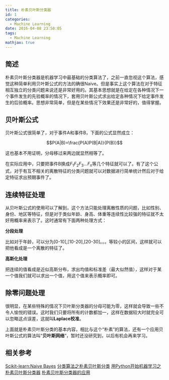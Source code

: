 ```yaml
---
title: 朴素贝叶斯分类器
id: 1
categories:
  - Machine Learning
date: 2016-04-08 23:50:05
tags:
  - Machine Learning
mathjax: true
---
```


## 简述

朴素贝叶斯分类器是机器学习中最基础的分类算法了，之前一直忽视这个算法，感觉这种简单利用贝叶斯公式的方法的确很Naive。但是事实上这个算法在对于特征相互独立的分类问题来说还是非常好用的。其基本思想就是在给定在各种情况下一个事件发生的先验概率的情况下，套用贝叶斯公式求出给定各种情况下给定事件发生的后验概率。思想非常简单，但是在某些情况下效果还是非常好的，值得掌握。


## 贝叶斯公式

贝叶斯公式很简单了，对于事件A和事件B，下面的公式显然成立：

$$P(A|B)=\frac{P(A)P(B|A)}{P(B)}$$

这也基本不用证明，分母移过来两边就显然相等了。

在实际应用中，只要把事件B换成$F_1F_2F_3...F_n$等几个特征就可以了。有了这个公式，对于有互不相关的离散特征的分类问题就可以对数据进行简单统计然后对于给定特征求出预期事件了。

## 连续特征处理

从贝叶斯公式的使用可以了解到，这个方法只能处理离散性质的问题，比如性别、身份、地区等特征，但是对于类似年龄、身高、体重等连续性比较强的特征就不太好用概率来表示了。这时通常有下面两种处理方式：

**分段处理**

比如对于年龄，可以分为[0-10],[10-20],[20-30]。。。等较小的区间，这样就可以把他看成是一个离散的特征了。

**高斯化处理**

把连续的值看成是近似高斯分布，求出均值和标准差（最大似然值），这样对于某一个值我们就可以求出一个值，用这个值来表示概率即可。

## 除零问题处理

很明显，在某些特殊的情况下贝叶斯分类器的分母可能为零，这样就会导致一些不令人愉悦的错误。这时我们只要将所有的计数都加一，这样在数据较大时就完全可以忽略这点误差，这就叫**Laplace校准**。


上面就是朴素贝叶斯分类的基本内容，相比与这个“朴素”的算法，还有一个应用贝叶斯公式的算法叫“**贝叶斯网络**”，暂时还没研究到，以后有机会再来学习。

## 相关参考

[Scikit-learn:Naive Bayes](http://scikit-learn.org/stable/modules/naive_bayes.html)
[分类算法之朴素贝叶斯分类](http://www.cnblogs.com/leoo2sk/archive/2010/09/17/naive-bayesian-classifier.html)
[用Python开始机器学习之朴素贝叶斯分类器](http://blog.csdn.net/lsldd/article/details/41542107)
[朴素贝叶斯分类器的应用](http://www.ruanyifeng.com/blog/2013/12/naive_bayes_classifier.html)

